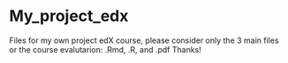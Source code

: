 # My_project_edx
Files for my own project edX course, please consider only the 3 main files or the course evalutarion: .Rmd, .R, and .pdf  Thanks!
